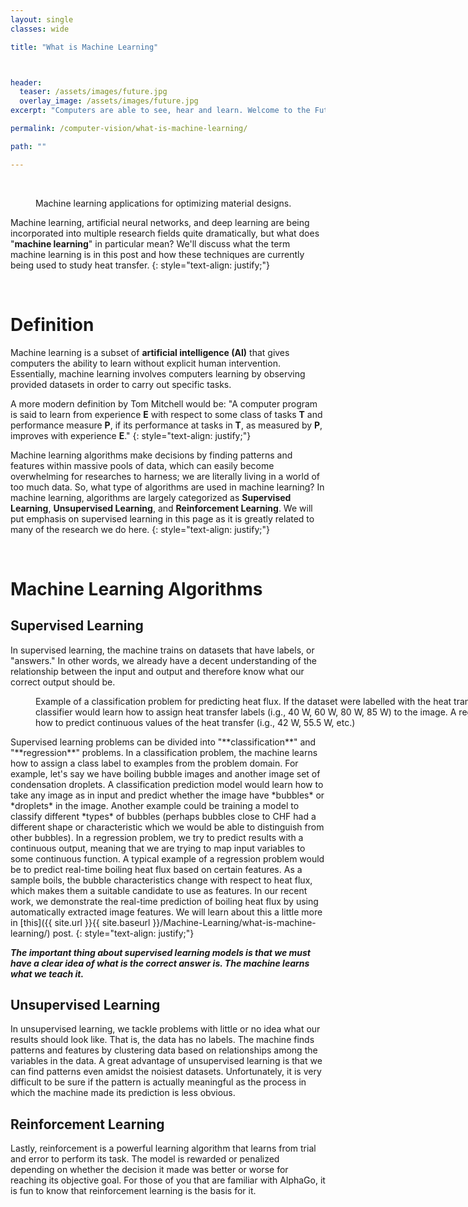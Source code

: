 ```yaml
---
layout: single
classes: wide 

title: "What is Machine Learning"



header:
  teaser: /assets/images/future.jpg
  overlay_image: /assets/images/future.jpg
excerpt: "Computers are able to see, hear and learn. Welcome to the Future."

permalink: /computer-vision/what-is-machine-learning/

path: ""

---
```


<br/>

<figure style="width: 600px" class="align-center">
  <img src="{{ site.url }}{{ site.baseurl }}/assets/images/ML1.png" alt="">
  <figcaption>Machine learning applications for optimizing material designs.</figcaption>
</figure> 


Machine learning, artificial neural networks, and deep learning are being incorporated into multiple research fields quite dramatically, but what does "**machine learning**" in particular mean? We'll discuss what the term machine learning is in this post and how these techniques are currently being used to study heat transfer.
{: style="text-align: justify;"}

<br/>

# Definition

Machine learning is a subset of **artificial intelligence (AI)** that gives computers the ability to learn without explicit human intervention. Essentially, machine learning involves computers learning by observing provided datasets in order to carry out specific tasks.

A more modern definition by Tom Mitchell would be: "A computer program is said to learn from experience **E** with respect to some class of tasks **T** and performance measure **P**, if its performance at tasks in **T**, as measured by **P**, improves with experience **E**."
{: style="text-align: justify;"}

Machine learning algorithms make decisions by finding patterns and features within massive pools of data, which can easily become overwhelming for researches to harness; we are literally living in a world of too much data. So, what type of algorithms are used in machine learning? In machine learning, algorithms are largely categorized as **Supervised Learning**, **Unsupervised Learning**, and **Reinforcement Learning**. We will put emphasis on supervised learning in this page as it is greatly related to many of the research we do here.
{: style="text-align: justify;"}



<br/>

# Machine Learning Algorithms

## Supervised Learning

In supervised learning, the machine trains on datasets that have labels, or "answers." In other words, we already have a decent understanding of the relationship between the input and output and therefore know what our correct output should be.

<figure style="width: 900px" class="align-center">
  <img src="{{ site.url }}{{ site.baseurl }}/assets/images/supervised.png" alt="">
  <figcaption>Example of a classification problem for predicting heat flux. If the dataset were labelled with the heat transfer (W) of the boiling image, a classifier would learn how to assign heat transfer labels (i.g., 40 W, 60 W, 80 W, 85 W) to the image. A regression model would learn how to predict continuous values of the heat transfer (i.g., 42 W, 55.5 W, etc.)  </figcaption>
</figure> 
Supervised learning problems can be divided into "**classification**" and "**regression**" problems. In a classification problem, the machine learns how to assign a class label to examples from the problem domain. For example, let's say we have boiling bubble images and another image set of  condensation droplets. A classification prediction model would learn how to take any image as in input and predict whether the image have *bubbles* or *droplets* in the image. Another example could be training a model to classify different *types* of bubbles (perhaps bubbles close to CHF had a different shape or characteristic which we would be able to distinguish from other bubbles). In a regression problem, we try to predict results with a continuous output, meaning that we are trying to map input variables to some continuous function. A typical example of a regression problem would be to predict  real-time boiling heat flux based on certain features. As a sample boils, the bubble characteristics change with respect to heat flux, which makes them a suitable candidate to use as features. In our recent work, we demonstrate the real-time prediction of boiling heat flux by using automatically extracted image features. We will learn about this a little more in [this]({{ site.url }}{{ site.baseurl }}/Machine-Learning/what-is-machine-learning/) post. 
{: style="text-align: justify;"}



***The important thing about supervised learning models is that we must have a clear idea of what is the correct answer is. The machine learns what we teach it.***

## Unsupervised Learning

In unsupervised learning, we tackle problems with little or no idea what our results should look like. That is, the data has no labels. The machine finds patterns and features by clustering data based on relationships among the variables in the data. A great advantage of unsupervised learning is that we can find patterns even amidst the noisiest datasets. Unfortunately, it is very difficult to be sure if the pattern is actually meaningful as the process in which the machine made its prediction is less obvious.

## Reinforcement Learning

Lastly, reinforcement is a powerful learning algorithm that learns from trial and error to perform its task. The model is rewarded or penalized depending on whether the decision it made was better or worse for reaching its objective goal. For those of you that are familiar with AlphaGo, it is fun to know that reinforcement learning is the basis for it. 












